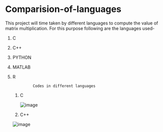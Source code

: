 # Comparision-of-languages
This project will time taken by different languages to compute the value of matrix multiplication.
For this purpose following are the languages used-
 1. C
 2. C++
 3. PYTHON
 4. MATLAB
 5. R

                 Codes in different languages
     1. C

        ![image](https://github.com/bajrangimishra9/Comparision-of-languages/assets/155826931/242ceba4-9530-4ee6-b1de-44e590fb08fc)


     2. C++
  
       ![image](https://github.com/bajrangimishra9/Comparision-of-languages/assets/155826931/a2d8f289-d95f-423c-a358-9c03176ccc1e)


 

